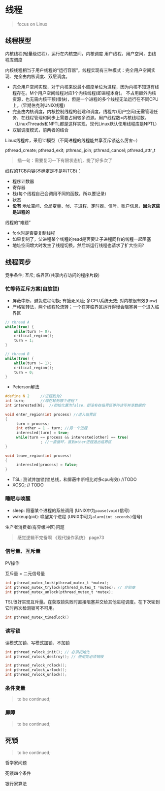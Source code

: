 # 线程

> focus on Linux

## **线程模型**

内核线程(轻量级进程)，运行在内核空间，内核调度
用户线程，用户空间，由线程库调度

内核线程相当于用户线程的“运行容器”。线程实现有三种模式：完全用户空间实现、完全由内核调度、双层调度。
- 完全用户空间实现，对于内核来说最小调度单位为进程，因为内核不知道有线程存在。M个用户空间线程对应1个内核线程(即进程本身)。
不占用额外内核资源，也无需内核干预(很快)，但是一个进程的多个线程无法运行在不同CPU上。(早期伯克利UNIX线程)
- 完全由内核调度，内核控制线程的创建和调度，线程库(用户空间)无需管理任务，在线程管理和同步上需要占用较多资源。用户线程数=内核线程数。（LinuxThreads和NPTL都是这样实现，现代Linux默认使用线程库是NPTL)
- 双层调度模式，前两者的结合

Linux线程库，采用1:1模型（不同进程的线程能共享互斥锁这么厉害~）

pthread_create; pthread_exit; pthread_join; pthread_cancel;
pthread_attr_t

> 插一句：需要复习一下有限状态机，提了好多次了

线程的TCB内容(不确定是不是叫TCB)：
- 程序计数器
- 寄存器
- 栈(每个线程自己会调用不同的函数，所以要记录)
- 状态
- **没有** 地址空间、全局变量、fd、子进程、定时器、信号、账户信息，**因为这些是进程的**

线程的“难题”
- fork时是否要复制线程
- 如果复制了，父进程某个线程的read是否要让子进程同样的线程一起阻塞
- 地址空间增大时发生了线程切换，然后新运行线程也请求了扩大空间?

## 线程同步

竞争条件; 互斥; 临界区(共享内存访问的程序片段)

### 忙等待互斥方案(自旋锁)

- 屏蔽中断，避免进程切换; 有饿死风险; 多CPU系统无效; 对内核很有效(how)
- 严格轮转法，两个线程轮流转；一个在非临界区运行得慢会阻塞另一个进入临界区
```c
// thread A
while(true) {
    while(turn != 0);
    critical_region();
    turn = 1;
}

// thread B
while(true) {
    while(turn != 1);
    critical_region();
    turn = 0;
}
```
- Peterson解法
```c
#define N 2     //进程数为2
int turn;       //现在轮到哪个进程？
int interested[N];  //初始化置为false，即没有在临界区等待读写共享数据的
 
void enter_region(int process) //进入临界区
{
     turn = process;
     int other = 1 - turn; //另一个进程
     interested[turn] = true;
     while(turn == process && interested[other] == true)
                ; //一直循环，直到other进程退出临界区
}
 
void leave_region(int process)
{
     interested[process] = false;
}
```
- TSL; 测试并加锁(锁总线，和屏蔽中断相比对多cpu有效) //TODO 
- XCSG; // TODO


### 睡眠与唤醒

- sleep: 阻塞某个进程的系统调用 (UNIX中为`pause(void)`信号)
- wakeup(pid): 唤醒某个进程 (UNIX中可为`alarm(int seconds)`信号)

生产者消费者(有界缓冲区)问题
> 感觉逻辑不完备啊 《现代操作系统》 page73


### 信号量、互斥量

PV操作

互斥量 = 二元信号量
```c
int pthread_mutex_lock(pthread_mutex_t *mutex);
int pthread_mutex_trylock(pthread_mutex_t *mutex); // 非阻塞
int pthread_mutex_unlock(pthread_mutex_t *mutex);
```

TSL很好实现互斥量。在获取锁失败时直接阻塞并交给其他进程调度。在下次轮到它时再次检测锁可不可用。

```c
int pthread_mutex_timedlock()
```

### 读写锁

读模式加锁、写模式加锁、不加锁
```c
int pthread_rwlock_init(); // 必须初始化
int pthread_rwlock_destroy(); // 使用完必须销毁

int pthread_rwlock_rdlock();
int pthread_rwlock_wrlock();
int pthread_rwlock_unlock();
```

### 条件变量

> to be continued;

### 屏障
> to be continued;

## 死锁
> to be continued;

哲学家问题

死锁四个条件

银行家算法